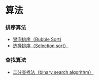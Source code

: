 # 算法

### 排序算法

- [冒泡排序（Bubble Sort)](/articles/algorithm/bubble-sort)
- [选择排序（Selection sort）](/articles/algorithm/selected-sort)


### 查找算法

- [二分查找法（binary search algorithm）](/articles/algorithm/binary-search)